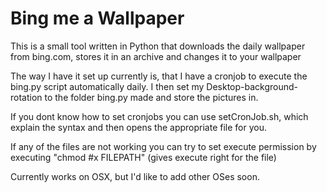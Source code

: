 # Bing me a Wallpaper

This is a small tool written in Python that downloads the daily wallpaper from bing.com, stores it in an archive 
and changes it to your wallpaper

The way I have it set up currently is, that I have a cronjob to execute the bing.py script automatically daily. I then set my Desktop-background-rotation to the folder bing.py made and store the pictures in.

If you dont know how to set cronjobs you can use setCronJob.sh, which explain the syntax and then opens the appropriate file for you.

If any of the files are not working you can try to set execute permission by executing "chmod #x FILEPATH" (gives execute right for the file)

Currently works on OSX, but I'd like to add other OSes soon.
